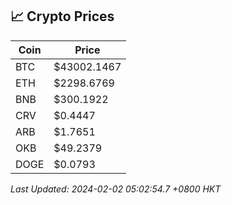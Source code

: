 ## 📈 Crypto Prices

| Coin | Price |
| ---- | ----- |
| BTC | $43002.1467 |
| ETH | $2298.6769 |
| BNB | $300.1922 |
| CRV | $0.4447 |
| ARB | $1.7651 |
| OKB | $49.2379 |
| DOGE | $0.0793 |

_Last Updated: 2024-02-02 05:02:54.7 +0800 HKT_